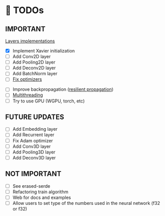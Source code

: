 # 🏁 TODOs

## IMPORTANT

<!--- v0.1.5 LAYERS --->
[Layers implementations](https://leonardoaraujosantos.gitbook.io/artificial-inteligence/machine_learning/deep_learning/)

- [x] Implement Xavier initialization
- [ ] Add Conv2D layer
- [ ] Add Pooling2D layer
- [ ] Add Deconv2D layer
- [ ] Add BatchNorm layer
- [ ] [Fix optimizers](https://medium.com/analytics-vidhya/a-complete-guide-to-adam-and-rmsprop-optimizer-75f4502d83be)

<!--- v0.2.0 OPTIMIZATIONS --->
- [ ] Improve backpropagation ([resilient propagation](https://medium.com/@Ahmad_AM0/resilient-propagation-e76b569beea2))
- [ ] [Multithreading](https://www.heatonresearch.com/encog/mprop/compare.html)
- [ ] Try to use GPU (WGPU, torch, etc)

## FUTURE UPDATES

- [ ] Add Embedding layer
- [ ] Add Recurrent layer
- [ ] Fix Adam optimizer
- [ ] Add Conv3D layer
- [ ] Add Pooling3D layer
- [ ] Add Deconv3D layer

## NOT IMPORTANT

- [ ] See erased-serde
- [ ] Refactoring train algorithm
- [ ] Web for docs and examples
- [ ] Allow users to set type of the numbers used in the neural network (f32 or f32)
